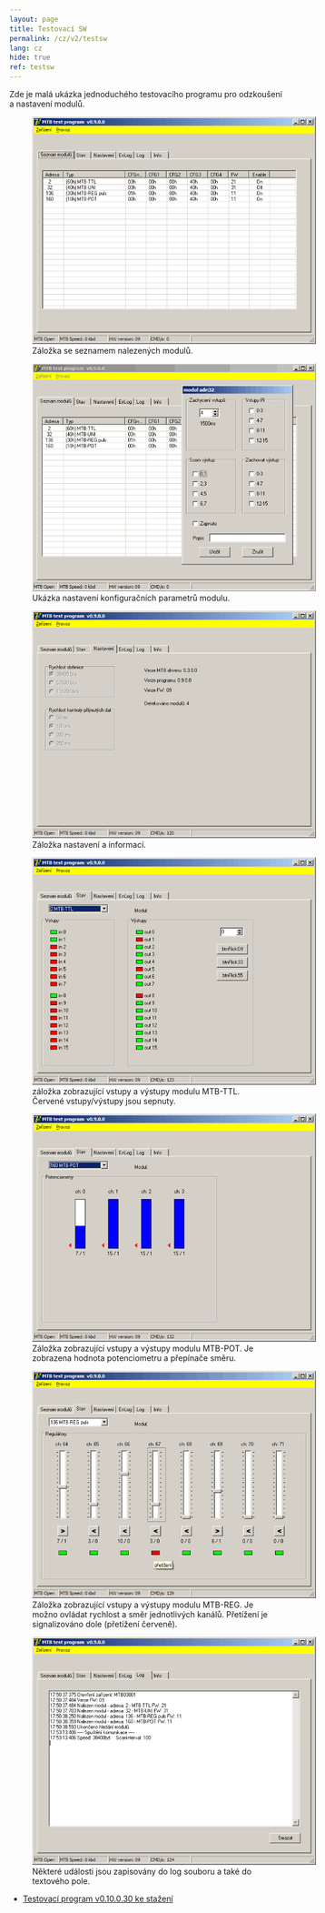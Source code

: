 ```yaml
---
layout: page
title: Testovací SW
permalink: /cz/v2/testsw
lang: cz
hide: true
ref: testsw
---
```


Zde je malá ukázka jednoduchého testovacího programu pro odzkoušení a nastavení
modulů.

<figure>
<img src="/assets/img/mtbtest_modules.png" style="max-width: 500px" />
<figcaption>Záložka se seznamem nalezených modulů.</figcaption>
</figure>

<figure>
<img src="/assets/img/mtbtest_module.png" style="max-width: 500px" />
<figcaption>Ukázka nastavení konfiguračních parametrů modulu.</figcaption>
</figure>

<figure>
<img src="/assets/img/mtbtest_settings.png" style="max-width: 500px" />
<figcaption>Záložka nastavení a informací.</figcaption>
</figure>

<figure>
<img src="/assets/img/mtbtest_ttl.png" style="max-width: 500px" />
<figcaption>záložka zobrazující vstupy a výstupy modulu MTB-TTL. Červené
vstupy/výstupy jsou sepnuty.</figcaption>
</figure>

<figure>
<img src="/assets/img/mtbtest_pot.png" style="max-width: 500px" />
<figcaption>Záložka zobrazující vstupy a výstupy modulu MTB-POT. Je zobrazena
hodnota potenciometru a přepínače směru.</figcaption>
</figure>

<figure>
<img src="/assets/img/mtbtest_reg.png" style="max-width: 500px" />
<figcaption>Záložka zobrazující vstupy a výstupy modulu MTB-REG. Je možno
ovládat rychlost a směr jednotlivých kanálů. Přetížení je signalizováno dole
(přetížení červeně).</figcaption>
</figure>

<figure>
<img src="/assets/img/mtbtest_log.png" style="max-width: 500px" />
<figcaption>Některé události jsou zapisovány do log souboru a také do textového
pole.</figcaption>
</figure>

* [Testovací program v0.10.0.30 ke stažení](/assets/mtbtest010030.zip)
